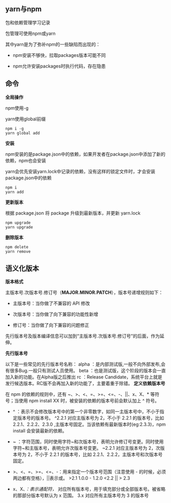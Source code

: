 ## yarn与npm

包和依赖管理学习记录

包管理可使用npm或yarn

其中yarn是为了弥补npm的一些缺陷而出现的：

- npm安装不够快，拉取packages版本可能不同

- npm允许安装packages时执行代码，存在隐患

## 命令

**全局操作**

npm使用-g

yarn使用global前缀

```undefined
npm i -g
yarn global add 
```

**安装**

npm安装的是package.json中的依赖，如果开发者在package.json中添加了新的依赖，npm也会安装

yarn会优先安装yarn.lock中记录的依赖，没有这样的锁定文件时，才会安装package.json中的依赖

```undefined
npm i 
yarn add
```

**更新版本**

根据 package.json 将 package 升级到最新版本，并更新 yarn.lock

```undefined
npm upgrade
yarn upgrade
```

**删除版本**

```undefined
npm delete 
yarn remove
```

## **语义化版本**

**版本格式**

主版本号.次版本号.修订号（**MAJOR.MINOR.PATCH**），版本号递增规则如下：

- 主版本号：当你做了不兼容的 API 修改

- 次版本号：当你做了向下兼容的功能性新增

- 修订号：当你做了向下兼容的问题修正

先行版本号及版本编译信息可以加到“主版本号.次版本号.修订号”的后面，作为延伸。

**先行版本号**

以下是一些常见的先行版本号名称： alpha ：是内部测试版,一般不向外部发布,会有很多Bug.一般只有测试人员使用。 beta ：也是测试版，这个阶段的版本会一直加入新的功能。在Alpha版之后推出 rc ：Release Candidate，系统平台上就是发行候选版本。RC版不会再加入新的功能了，主要着重于除错。 **定义依赖版本号**

在 npm 的依赖的规则中，还有 ~、>、<、=、>=、<=、-、||、x、X、* 等符号；当使用 npm install XX 时，被安装的依赖的版本号前会默认加上 ^ 符号。

- ^ ：表示不会修改版本号中的第一个非零数字，如同一主版本号中，不小于指定版本号的版本号。 ^2.2.1 对应主版本号为 2，不小于 2.2.1 的版本号，比如 2.2.1、2.2.2、2.3.0 ,主版本号固定。当该依赖有最新版本时(eg:2.3.3)，npm install 会安装最新的依赖。

- ~ ：字符范围，同时使用字符~和次版本号，表明允许修订号变更。同时使用字符~和主版本号，表明允许次版本号变更。 ~2.2.1 对应主版本号为 2，次版本号为 2，不小于 2.2.1 的版本号，比如 2.2.1、2.2.2，主版本号和次版本号固定。

- \>、<、=、>=、<=、-：用来指定一个版本号范围（注意使用 - 的时候，必须两边都有空格），||表示或。 >2.1 1.0.0 - 1.2.0 <2.2 || > 2.3

- x、X、*：表示通配符，* 对应所有版本号，用于填充部分或全部版本号。被省略的那部分版本号默认为 x 范围。 3.x 对应所有主版本号为 3 的版本号